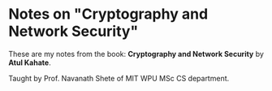 # Notes on "Cryptography and Network Security"

These are my notes from the book: **Cryptography and Network Security** by **Atul Kahate**.

Taught by Prof. Navanath Shete of MIT WPU MSc CS department.
